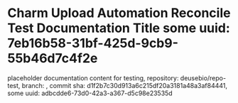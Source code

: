 # Charm Upload Automation Reconcile Test Documentation Title some uuid: 7eb16b58-31bf-425d-9cb9-55b46d7c4f2e
 placeholder documentation content for testing,  repository: deusebio/repo-test,  branch: ,  commit sha: d1f2b7c30d913a6c215df20a3181a48a3af84441,  some uuid: adbcdde6-73d0-42a3-a367-d5c98e23535d